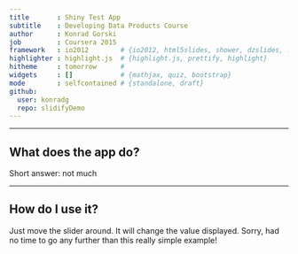 ```yaml
---
title       : Shiny Test App
subtitle    : Developing Data Products Course
author      : Konrad Gorski
job         : Coursera 2015
framework   : io2012        # {io2012, html5slides, shower, dzslides, ...}
highlighter : highlight.js  # {highlight.js, prettify, highlight}
hitheme     : tomorrow      # 
widgets     : []            # {mathjax, quiz, bootstrap}
mode        : selfcontained # {standalone, draft}
github:
  user: konradg
  repo: slidifyDemo
---
```


---

## What does the app do?

Short answer: not much

---

## How do I use it?

Just move the slider around. It will change the value displayed.
Sorry, had no time to go any further than this really simple example!

